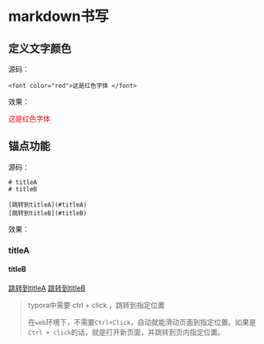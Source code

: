 # markdown书写

## 定义文字颜色

源码：

```
<font color="red">这是红色字体 </font>
```

效果：

<font color="red">这是红色字体 </font>

## 锚点功能

源码：

```
# titleA
# titleB

[跳转到titleA](#titleA)
[跳转到titleB](#titleB)
```

效果：

### titleA

#### titleB

[跳转到titleA](#titleA)
[跳转到titleB](#titleB)

> typora中需要 ctrl + click ，跳转到指定位置
>
> 在`web`环境下，不需要`Ctrl+Click`，自动就能滑动页面到指定位置。如果是`Ctrl + click`的话，就是打开新页面，并跳转到页内指定位置。
